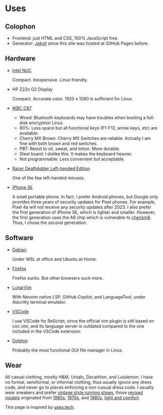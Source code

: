 # Uses

## Colophon

- Frontend: just HTML and CSS, 100% JavaScript free.
- Generator: [Jekyll](https://jekyllrb.com/) since this site was hosted at GitHub Pages before.

## Hardware

- [Intel NUC](https://www.intel.com/content/www/us/en/products/boards-kits/nuc.html)

    Compact. Inexpensive. Linux friendly.

- HP Z22n G2 Display

    Compact. Accurate color. 1920 x 1080 is sufficient for Linux.

- [IKBC C87](https://www.ikbckeyboard.com/product-page/c87)

    * Wired: Bluetooth keyboards may have troubles when booting a full-disk encryption Linux.
    * 80%: Less space but all functional keys (F1-F12, arrow keys, etc) are available.
    * Cherry MX Brown: Cherry MX Switches are reliable. Actually I am fine with both brown and red switches.
    * PBT: Resist to oil, sweat, and lotion. More durable.
    * Steel board: I dislike this. It makes the keyboard heavier.
    * Not programmable: Less convenient but acceptable.

- [Razer DeathAdder Left-handed Edition](https://www.razer.com/eu-en/gaming-mice/razer-deathadder-left-handed-edition)

    One of the few left-handed mouses.

- [iPhone SE]

    A small portable phone.
    In fact, I prefer Android phones, but Google only provides three years of security updates for Pixel phones.
    For example, Pixel 4a will not receive any security updates after 2023.
    I also prefer the first generation of iPhone SE, which is lighter and smaller.
    However, the first generation uses the A9 chip which is vulnerable to [checkm8].
    Thus, I chose the second generation.

[iPhone SE]: https://support.apple.com/kb/SP820?locale=en_US
[checkm8]: https://arstechnica.com/information-technology/2019/09/developer-of-checkm8-explains-why-idevice-jailbreak-exploit-is-a-game-changer/

## Software

- [Debian](https://www.debian.org/)

    Under WSL at office and Ubuntu at Home.

- [Firefox](https://www.mozilla.org/)

    Firefox sucks.
    But other browsers suck more.

- [LunarVim](https://www.lunarvim.org/)

    With Neovim native LSP, GitHub Copilot, and LanguageTool,
    under Alacritty terminal emulator.

- [VSCode](https://code.visualstudio.com/)

    I use VSCode for ReScript, since the official vim plugin is sitll based on coc.vim,
    and its language server is outdated compared to the one included in the VSCode extension.

- [Dolphin](https://kde.org/applications/en/system/org.kde.dolphin)

    Probably the most functional GUI file manager in Linux.

## Wear

All casual clothing, mostly H&M, Uniqlo, Decathlon, and Lululemon.
I have no formal, semiformal, or informal clothing,
thus usually ignore any dress code,
and never go to places enforcing a non-casual dress code.
I usually wear sneakers and prefer [vintage style running shoes][thedeffest], those [revised] [models] originated from [1960s], [1970s], and [1980s], [light and comfort][ad].

[thedeffest]: https://www.thedeffest.com/
[revised]: https://www.thedeffest.com/blog/new-balance-ms327laa-retro-runners
[models]: https://www.mizuno.jp/mizuno1906/journal/journal_collection/046/
[1960s]: https://www.onitsukatiger.com/gb/en-gb/onitsukatiger-inspiration/onitsukatiger-mexico-66/
[1970s]: /uses/comp-100.jpg "https://www.thedeffest.com/vintage-ads/new-balance-100-w100-vintage-sneaker-ad-from-1979"
[1980s]: /uses/nb-420.jpg "https://i.ebayimg.com/images/g/ApEAAOSwd7Fb-MP7/s-l1600.jpg"
[ad]: /uses/nb-ads.jpg "https://images.squarespace-cdn.com/content/v1/5ab94f5e3c3a536987d16ce5/1586282359719-W9JJP53TVVP0EAJVXOLJ/ke17ZwdGBToddI8pDm48kGNEFA4rC7c0McDIySn7RjkUqsxRUqqbr1mOJYKfIPR7LoDQ9mXPOjoJoqy81S2I8N_N4V1vUb5AoIIIbLZhVYxCRW4BPu10St3TBAUQYVKcPlG31PR0Q5DeNaNXE1QnS_LzyNcqI129vtg_t5azkwh6fx-4rvXr20Sq8_feGDMO/New+Balance+1982+vintage+sneaker+ad+%40+The+Deffest?format=1500w"

This page is inspired by [uses.tech].

[uses.tech]: https://uses.tech/
